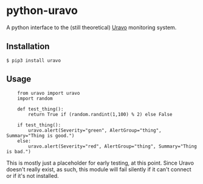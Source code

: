 # python-uravo

A python interface to the (still theoretical) [Uravo](https://github.com/minorimpact/uravo) monitoring system.

## Installation

    $ pip3 install uravo

## Usage

```
    from uravo import uravo
    import random

    def test_thing():
        return True if (random.randint(1,100) % 2) else False
        
    if test_thing():
        uravo.alert(Severity="green", AlertGroup="thing", Summary="Thing is good.")
    else:
        uravo.alert(Severity="red", AlertGroup="thing", Summary="Thing is bad.")

```
This is mostly just a placeholder for early testing, at this point.  Since Uravo doesn't really exist, as such, this module will fail silently if it can't connect or if it's not installed.


